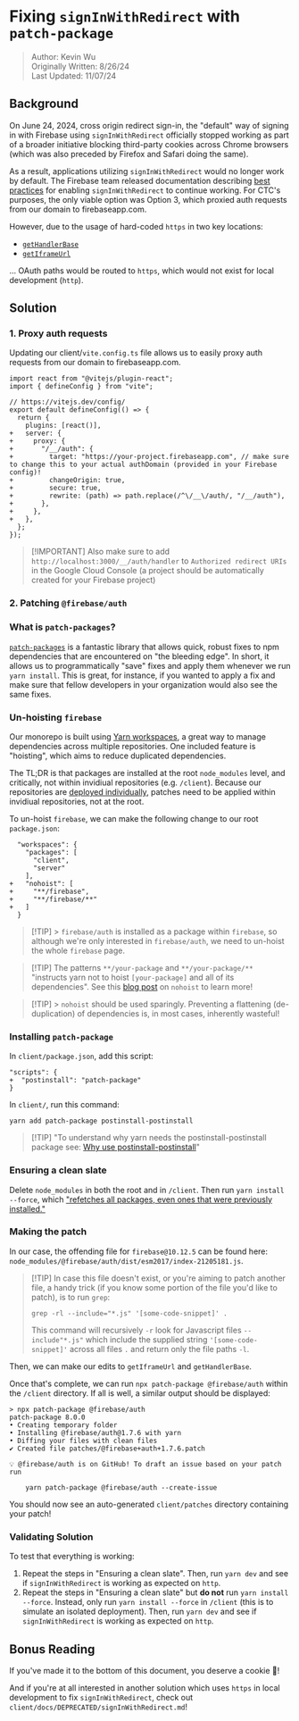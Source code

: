 # Fixing `signInWithRedirect` with `patch-package`

> Author: Kevin Wu  
> Originally Written: 8/26/24  
> Last Updated: 11/07/24

## Background

On June 24, 2024, cross origin redirect sign-in, the "default" way of signing in
with Firebase using `signInWithRedirect` officially stopped working as part of a
broader initiative blocking third-party cookies across Chrome browsers (which
was also preceded by Firefox and Safari doing the same).

As a result, applications utilizing `signInWithRedirect` would no longer work by
default. The Firebase team released documentation describing
[best practices](https://firebase.google.com/docs/auth/web/redirect-best-practices)
for enabling `signInWithRedirect` to continue working. For CTC's purposes, the
only viable option was Option 3, which proxied auth requests from our domain to
firebaseapp.com.

However, due to the usage of hard-coded `https` in two key locations:

- [`getHandlerBase`](https://github.com/firebase/firebase-js-sdk/blob/4ff947408728ce4ae20229d7eb0cd71c3e65c885/packages/auth/src/core/util/handler.ts#L132)
- [`getIframeUrl`](https://github.com/firebase/firebase-js-sdk/blob/4ff947408728ce4ae20229d7eb0cd71c3e65c885/packages/auth/src/platform_browser/iframe/iframe.ts#L58)

... OAuth paths would be routed to `https`, which would not exist for local
development (`http`).

## Solution

### 1. Proxy auth requests

Updating our client/`vite.config.ts` file allows us to easily proxy auth
requests from our domain to firebaseapp.com.

```
import react from "@vitejs/plugin-react";
import { defineConfig } from "vite";

// https://vitejs.dev/config/
export default defineConfig(() => {
  return {
    plugins: [react()],
+   server: {
+     proxy: {
+       "/__/auth": {
+         target: "https://your-project.firebaseapp.com", // make sure to change this to your actual authDomain (provided in your Firebase config)!
+         changeOrigin: true,
+         secure: true,
+         rewrite: (path) => path.replace(/^\/__\/auth/, "/__/auth"),
+       },
+     },
+   },
  };
});
```

> [!IMPORTANT] Also make sure to add `http://localhost:3000/__/auth/handler` to
> `Authorized redirect URIs` in the Google Cloud Console (a project should be
> automatically created for your Firebase project)

### 2. Patching `@firebase/auth`

### What is `patch-packages`?

[`patch-packages`](https://www.npmjs.com/package/patch-package) is a fantastic
library that allows quick, robust fixes to npm dependencies that are encountered
on "the bleeding edge". In short, it allows us to programmatically "save" fixes
and apply them whenever we run `yarn install`. This is great, for instance, if
you wanted to apply a fix and make sure that fellow developers in your
organization would also see the same fixes.

### Un-hoisting `firebase`

Our monorepo is built using
[Yarn workspaces](https://classic.yarnpkg.com/lang/en/docs/workspaces/), a great
way to manage dependencies across multiple repositories. One included feature is
"hoisting", which aims to reduce duplicated dependencies.

The TL;DR is that packages are installed at the root `node_modules` level, and
critically, not within invidiual repositories (e.g. `/client`). Because our
repositories are
[deployed individually](https://docs.google.com/document/d/18Nnfs0Au9-SmcRsaKHVpZQUiNm5xL6H6IA7E01L6cYE/),
patches need to be applied within invidiual repositories, not at the root.

To un-hoist `firebase`, we can make the following change to our root
`package.json`:

```
  "workspaces": {
    "packages": [
      "client",
      "server"
    ],
+   "nohoist": [
+     "**/firebase",
+     "**/firebase/**"
+   ]
  }
```

> [!TIP] > `firebase/auth` is installed as a package within `firebase`, so
> although we're only interested in `firebase/auth`, we need to un-hoist the
> whole `firebase` page.

> [!TIP] The patterns `**/your-package` and `**/your-package/**` "instructs yarn
> not to hoist `[your-package]` and all of its dependencies". See this
> [blog post](https://classic.yarnpkg.com/blog/2018/02/15/nohoist/) on `nohoist`
> to learn more!

> [!TIP] > `nohoist` should be used sparingly. Preventing a flattening
> (de-duplication) of dependencies is, in most cases, inherently wasteful!

### Installing `patch-package`

In `client/package.json`, add this script:

```
"scripts": {
+  "postinstall": "patch-package"
}
```

In `client/`, run this command:

```
yarn add patch-package postinstall-postinstall
```

> [!TIP] "To understand why yarn needs the postinstall-postinstall package see:
> [Why use postinstall-postinstall](https://www.npmjs.com/package/patch-package#why-use-postinstall-postinstall-with-yarn)"

### Ensuring a clean slate

Delete `node_modules` in both the root and in `/client`. Then run
`yarn install --force`, which
["refetches all packages, even ones that were previously installed."](https://classic.yarnpkg.com/en/docs/cli/install#toc-yarn-install-force)

### Making the patch

In our case, the offending file for `firebase@10.12.5` can be found here:
`node_modules/@firebase/auth/dist/esm2017/index-21205181.js`.

> [!TIP] In case this file doesn't exist, or you're aiming to patch another
> file, a handy trick (if you know some portion of the file you'd like to
> patch), is to run `grep`:
>
> `grep -rl --include="*.js" '[some-code-snippet]' .`
>
> This command will recursively `-r` look for Javascript files `--include"*.js"`
> which include the supplied string `'[some-code-snippet]'` across all files `.`
> and return only the file paths `-l`.

Then, we can make our edits to `getIframeUrl` and `getHandlerBase`.

Once that's complete, we can run `npx patch-package @firebase/auth` within the
`/client` directory. If all is well, a similar output should be displayed:

```
> npx patch-package @firebase/auth
patch-package 8.0.0
• Creating temporary folder
• Installing @firebase/auth@1.7.6 with yarn
• Diffing your files with clean files
✔ Created file patches/@firebase+auth+1.7.6.patch

💡 @firebase/auth is on GitHub! To draft an issue based on your patch run

    yarn patch-package @firebase/auth --create-issue
```

You should now see an auto-generated `client/patches` directory containing your
patch!

### Validating Solution

To test that everything is working:

1. Repeat the steps in "Ensuring a clean slate". Then, run `yarn dev` and see if
   `signInWithRedirect` is working as expected on `http`.
2. Repeat the steps in "Ensuring a clean slate" but **do not** run
   `yarn install --force`. Instead, only run `yarn install --force` in `/client`
   (this is to simulate an isolated deployment). Then, run `yarn dev` and see if
   `signInWithRedirect` is working as expected on `http`.

## Bonus Reading

If you've made it to the bottom of this document, you deserve a cookie 🍪!

And if you're at all interested in another solution which uses `https` in local
development to fix `signInWithRedirect`, check out
`client/docs/DEPRECATED/signInWithRedirect.md`!
